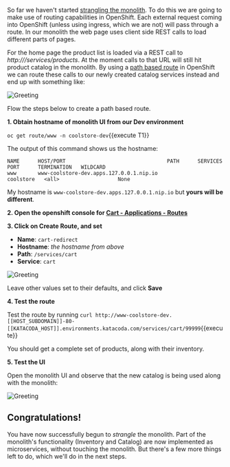 So far we haven't started [strangling the monolith](https://www.martinfowler.com/bliki/StranglerApplication.html). To do this
we are going to make use of routing capabilities in OpenShift. Each external request coming into OpenShift (unless using
ingress, which we are not) will pass through a route. In our monolith the web page uses client side REST calls to load
different parts of pages.

For the home page the product list is loaded via a REST call to *http://<monolith-hostname>/services/products*. At the moment
calls to that URL will still hit product catalog in the monolith. By using a
[path based route](https://docs.openshift.com/container-platform/3.7/architecture/networking/routes.html#path-based-routes) in
OpenShift we can route these calls to our newly created catalog services instead and end up with something like:

![Greeting](/redhat-middleware-workshops/assets/mono-to-micro-part-2/goal.png)


Flow the steps below to create a path based route.

**1. Obtain hostname of monolith UI from our Dev environment**

`oc get route/www -n coolstore-dev`{{execute T1}}

The output of this command shows us the hostname:

```console
NAME      HOST/PORT                                 PATH      SERVICES    PORT      TERMINATION   WILDCARD
www       www-coolstore-dev.apps.127.0.0.1.nip.io             coolstore   <all>                   None
```

My hostname is `www-coolstore-dev.apps.127.0.0.1.nip.io` but **yours will be different**.

**2. Open the openshift console for [Cart - Applications - Routes](https://[[HOST_SUBDOMAIN]]-8443-[[KATACODA_HOST]].environments.katacoda.com/console/project/cart/browse/routes)**

**3. Click on Create Route, and set**

* **Name**: `cart-redirect`
* **Hostname**: _the hostname from above_
* **Path**: `/services/cart`
* **Service**: `cart`

![Greeting](/redhat-middleware-workshops/assets/reactive-microservices/route-vals.png)

Leave other values set to their defaults, and click **Save**

**4. Test the route**

Test the route by running `curl http://www-coolstore-dev.[[HOST_SUBDOMAIN]]-80-[[KATACODA_HOST]].environments.katacoda.com/services/cart/99999`{{execute}}

You should get a complete set of products, along with their inventory.

**5. Test the UI**

Open the monolith UI and observe that the new catalog is being used along with the monolith:

![Greeting](/redhat-middleware-workshops/assets/mono-to-micro-part-2/coolstore-web.png)

## Congratulations!

You have now successfully begun to _strangle_ the monolith. Part of the monolith's functionality (Inventory and Catalog) are
now implemented as microservices, without touching the monolith. But there's a few more things left to do, which we'll do in the
next steps.
